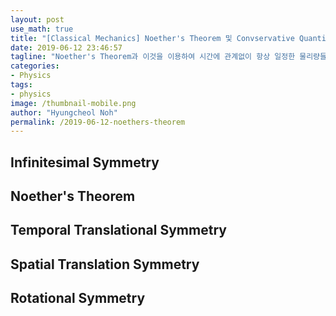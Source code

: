 ```yaml
---
layout: post
use_math: true
title: "[Classical Mechanics] Noether's Theorem 및 Convservative Quantity 정리"
date: 2019-06-12 23:46:57
tagline: "Noether's Theorem과 이것을 이용하여 시간에 관계없이 항상 일정한 물리량들이 있는 것을 확인하고 해당 물리량을 유도하는 과정을 정리"
categories:
- Physics
tags:
- physics
image: /thumbnail-mobile.png
author: "Hyungcheol Noh"
permalink: /2019-06-12-noethers-theorem
---
```


## Infinitesimal Symmetry

## Noether's Theorem

## Temporal Translational Symmetry

## Spatial Translation Symmetry

## Rotational Symmetry